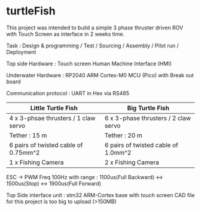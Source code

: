 # turtleFish
This project was intended to build a simple 3 phase thruster driven ROV with Touch Screen as interface in 2 weeks time.

Task : Design & programming / Test / Sourcing / Assembly / Pilot run / Deployment

Top side Hardware : Touch screen Human Machine Interface (HMI)

Underwater Hardware : RP2040 ARM Cortex-M0 MCU (Pico) with Break out board

Communication protocol : UART in Hex via RS485

|Little Turtle Fish|Big Turtle Fish|
|---|---|
|4 x 3-phsae thrusters / 1 claw servo|6 x 3-phase thrusters / 2 claw servo|
|Tether : 15 m|Tether : 20 m|
|6 pairs of twisted cable of 0.75mm^2|6 pairs of twisted cable of 1.0mm^2| 
|1 x Fishing Camera|2 x Fishing Camera|

ESC -> PWM Freq 100Hz with range : 1100us(Full Backward) <-> 1500us(Stop) <-> 1900us(Full Forward)

Top Side interface unit : stm32 ARM-Cortex base with touch screen
CAD file for this project is too big to upload (>150MB)
